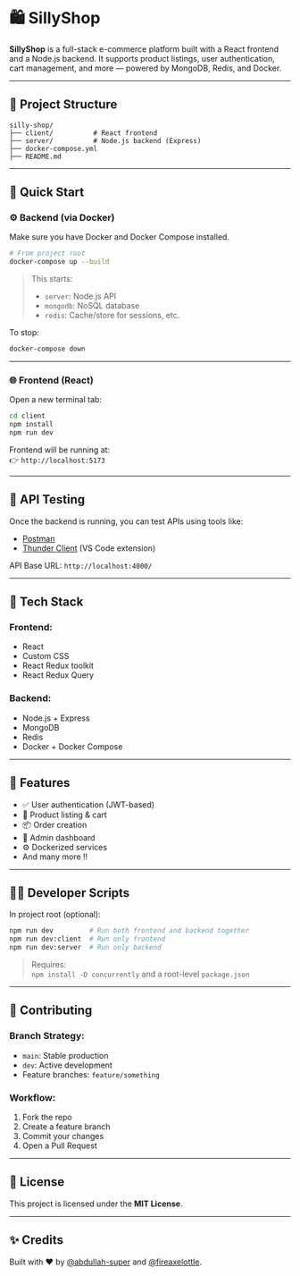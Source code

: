 # 🛍️ SillyShop

**SillyShop** is a full-stack e-commerce platform built with a React frontend and a Node.js backend. It supports product listings, user authentication, cart management, and more — powered by MongoDB, Redis, and Docker.

---

## 📁 Project Structure

```
silly-shop/
├── client/          # React frontend
├── server/          # Node.js backend (Express)
├── docker-compose.yml
├── README.md
```

---

## 🚀 Quick Start

### ⚙️ Backend (via Docker)

Make sure you have Docker and Docker Compose installed.

```bash
# From project root
docker-compose up --build
```

> This starts:
> - `server`: Node.js API
> - `mongodb`: NoSQL database
> - `redis`: Cache/store for sessions, etc.

To stop:
```bash
docker-compose down
```

---

### 🌐 Frontend (React)

Open a new terminal tab:

```bash
cd client
npm install
npm run dev
```

Frontend will be running at:  
👉 `http://localhost:5173`

---

## 🧪 API Testing

Once the backend is running, you can test APIs using tools like:
- [Postman](https://www.postman.com/)
- [Thunder Client](https://www.thunderclient.com/) (VS Code extension)

API Base URL: `http://localhost:4000/`

---

## 🧰 Tech Stack

### Frontend:
- React
- Custom CSS
- React Redux toolkit
- React Redux Query

### Backend:
- Node.js + Express
- MongoDB
- Redis
- Docker + Docker Compose

---

## 🧪 Features

- ✅ User authentication (JWT-based)
- 🛒 Product listing & cart
- 📦 Order creation
- 🔐 Admin dashboard
- ⚙️ Dockerized services
- And many more !!

---

## 🧑‍💻 Developer Scripts

In project root (optional):

```bash
npm run dev         # Run both frontend and backend together
npm run dev:client  # Run only frontend
npm run dev:server  # Run only backend
```

> Requires:  
> `npm install -D concurrently` and a root-level `package.json`

---

## 🤝 Contributing

### Branch Strategy:
- `main`: Stable production
- `dev`: Active development
- Feature branches: `feature/something`

### Workflow:
1. Fork the repo
2. Create a feature branch
3. Commit your changes
4. Open a Pull Request

---

## 📄 License

This project is licensed under the **MIT License**.

---

## ✨ Credits

Built with ❤️ by [@abdullah-super](https://github.com/abdullah-super) and [@fireaxelottle](https://github.com/fireaxelottle).
